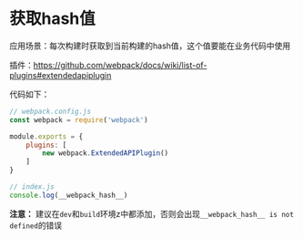 # 获取hash值

应用场景：每次构建时获取到当前构建的hash值，这个值要能在业务代码中使用

插件：https://github.com/webpack/docs/wiki/list-of-plugins#extendedapiplugin

代码如下：

```js
// webpack.config.js
const webpack = require('webpack')

module.exports = {
    plugins: [
        new webpack.ExtendedAPIPlugin()
    ]
}

// index.js
console.log(__webpack_hash__)
```

**注意：** 建议在`dev`和`build`环境z中都添加，否则会出现`__webpack_hash__ is not defined`的错误